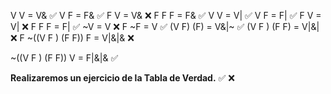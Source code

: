 V V = V& ✅
V F = F&  ✅
F V = V& ❌ F
F F = F& ✅
V V = V| ✅
V F = F| ✅
F V = V| ❌  F
F F = F| ✅
~V = V  ❌ F
~F = V ✅
(V F) (F) = V&|~ ✅
(V F ) (F F) = V|&| ❌ F
~((V F ) (F F)) F = V|&|& ❌ 

~((V F ) (F F)) V = F|&|& ✅

****Realizaremos un ejercicio de la Tabla de Verdad.****
 ✅  ❌


